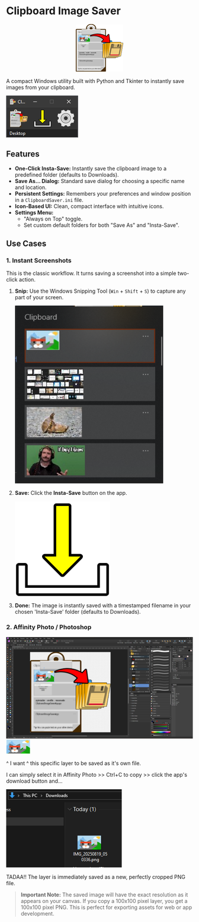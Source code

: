 # Clipboard Image Saver

<p align="center">
  <img src="docs/Ico_ClipboardImageSaverApp.png" alt="Application Icon" width="128"/>
</p>

A compact Windows utility built with Python and Tkinter to instantly save images from your clipboard.

![Application Screenshot](docs/app_screenshot.png)


## Features

-   **One-Click Insta-Save:** Instantly save the clipboard image to a predefined folder (defaults to Downloads).
-   **Save As... Dialog:** Standard save dialog for choosing a specific name and location.
-   **Persistent Settings:** Remembers your preferences and window position in a `ClipboardSaver.ini` file.
-   **Icon-Based UI:** Clean, compact interface with intuitive icons.
-   **Settings Menu:**
    -   "Always on Top" toggle.
    -   Set custom default folders for both "Save As" and "Insta-Save".


## Use Cases

### 1. Instant Screenshots
This is the classic workflow. It turns saving a screenshot into a simple two-click action.

1.  **Snip:** Use the Windows Snipping Tool (`Win` + `Shift` + `S`) to capture any part of your screen.

    <img src="docs/ClipboardExample.png" alt="Example of a snipped image" width="400"/>

2.  **Save:** Click the **Insta-Save** button on the app.

    <img src="icon_dwnld.png" alt="Download Icon">

3.  **Done:** The image is instantly saved with a timestamped filename in your chosen 'Insta-Save' folder (defaults to Downloads).


### 2. Affinity Photo / Photoshop

![Affinity Photo](docs/Affinity.png)
![NiceCat](docs/NiceCat.png)

^ I want ^ this specific layer to be saved as it's own file.

I can simply select it in Affinity Photo >> Ctrl+C to copy >> click the app's download button and...

![In The Downloads](docs/InTheDownloads.png)

TADAA!! The layer is immediately saved as a new, perfectly cropped PNG file.
> **Important Note:** The saved image will have the exact resolution as it appears on your canvas. If you copy a 100x100 pixel layer, you get a 100x100 pixel PNG. This is perfect for exporting assets for web or app development.